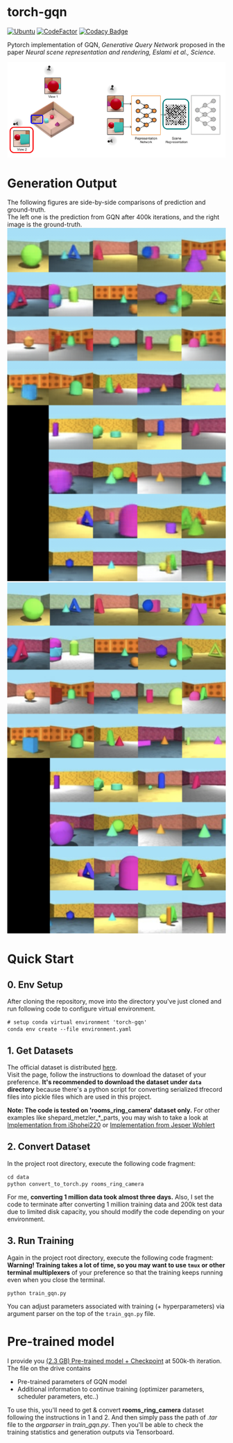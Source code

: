 # torch-gqn

[![Ubuntu](https://github.com/DveloperY0115/torch-gqn/actions/workflows/ubuntu.yml/badge.svg)](https://github.com/DveloperY0115/torch-gqn/actions/workflows/ubuntu.yml)
[![CodeFactor](https://www.codefactor.io/repository/github/dvelopery0115/torch-gqn/badge/main)](https://www.codefactor.io/repository/github/dvelopery0115/torch-gqn/overview/main)
[![Codacy Badge](https://app.codacy.com/project/badge/Grade/9aaaa67b6a904f538b01b00b7a1b6e8a)](https://www.codacy.com/gh/DveloperY0115/torch-gqn/dashboard?utm_source=github.com&amp;utm_medium=referral&amp;utm_content=DveloperY0115/torch-gqn&amp;utm_campaign=Badge_Grade)

Pytorch implementation of GQN, *Generative Query Network* proposed in the paper *Neural scene representation and rendering, Eslami et al., Science*.

![Overall Structure of GQN](./media/gqn_overall.png)

# Generation Output
The following figures are side-by-side comparisons of prediction and ground-truth.  
The left one is the prediction from GQN after 400k iterations, and the right image is the ground-truth.
<img src="./media/pred_400k.png" alt="Prediction (400K Iterations, ~ 4 Days)" width="570">
<img src="./media/gt_400k.png" alt="Ground Truth" width="570"/>

# Quick Start

## 0. Env Setup
After cloning the repository, move into the directory you've just cloned and run following code to configure virtual environment.
```
# setup conda virtual environment 'torch-gqn'
conda env create --file environment.yaml
```

## 1. Get Datasets
The official dataset is distributed [here](https://github.com/deepmind/gqn-datasets).  
Visit the page, follow the instructions to download the dataset of your preference. **It's recommended to download the dataset under `data` directory** because there's a python script for converting serialized tfrecord files into pickle files which are used in this project.

**Note: The code is tested on 'rooms_ring_camera' dataset only.** For other examples like shepard_metzler_\*_parts, you may wish to take a look at [Implementation from iShohei220](https://github.com/iShohei220/torch-gqn) or [Implementation from Jesper Wohlert](https://github.com/wohlert/generative-query-network-pytorch)

## 2. Convert Dataset
In the project root directory, execute the following code fragment:
```
cd data
python convert_to_torch.py rooms_ring_camera
```
For me, **converting 1 million data took almost three days.** Also, I set the code to terminate after converting 1 million training data and 200k test data due to limited disk capacity, you should modify the code depending on your environment.

## 3. Run Training
Again in the project root directory, execute the following code fragment:  
**Warning! Training takes a lot of time, so you may want to use `tmux` or other terminal multiplexers** of your preference so that the training keeps running even when you close the terminal. 
```
python train_gqn.py
```
You can adjust parameters associated with training (+ hyperparameters) via argument parser on the top of the `train_gqn.py` file.

# Pre-trained model
I provide you 
[(2.3 GB) Pre-trained model + Checkpoint](https://drive.google.com/file/d/1iZj4c5Bv6mZ5iaOIdJ7pQZYMrk0Qkw5b/view?usp=sharing) at 500k-th iteration.
The file on the drive contains
- Pre-trained parameters of GQN model
- Additional information to continue training (optimizer parameters, scheduler parameters, etc..)

To use this, you'll need to get & convert **rooms_ring_camera** dataset following the instructions in 1 and 2. And then simply pass the path of *.tar* file to the *argparser* in *train_gqn.py*. Then you'll be able to check the training statistics and generation outputs via Tensorboard.
